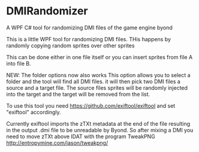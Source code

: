 # DMIRandomizer
A WPF C# tool for randomizing DMI files of the game engine byond

This is a little WPF tool for randomizing DMI files.
THis happens by randomly copying random sprites over other sprites

This can be done either in one file itself or you can insert sprites from file A into file B.

NEW: The folder options now also works
This option allows you to select a folder and the tool will find all DMI files.
it will then pick two DMI files a source and a target file. The source files sprites will be randomly injected into the target and the target will be removed from the list.

To use this tool you need https://github.com/exiftool/exiftool and set "exiftool" accordingly.

Currently exiftool imports the zTXt metadata at the end of the file resulting in the output .dmi file to be unreadable by Byond.
So after mixing a DMI you need to move zTXt above IDAT with the program TweakPNG http://entropymine.com/jason/tweakpng/
